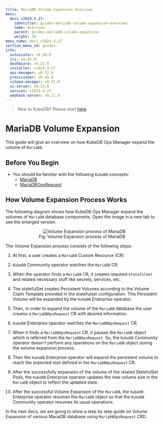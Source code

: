 ```yaml
---
title: MariaDB Volume Expansion Overview
menu:
  docs_v2024.4.27:
    identifier: guides-mariadb-volume-expansion-overview
    name: Overview
    parent: guides-mariadb-volume-expansion
    weight: 10
menu_name: docs_v2024.4.27
section_menu_id: guides
info:
  autoscaler: v0.30.0
  cli: v0.45.0
  dashboard: v0.21.0
  installer: v2024.4.27
  ops-manager: v0.32.0
  provisioner: v0.45.0
  schema-manager: v0.21.0
  ui-server: v0.21.0
  version: v2024.4.27
  webhook-server: v0.21.0
---
```


> New to KubeDB? Please start [here](/docs/v2024.4.27/README).

# MariaDB Volume Expansion

This guide will give an overview on how KubeDB Ops Manager expand the volume of `MariaDB`.

## Before You Begin

- You should be familiar with the following `KubeDB` concepts:
  - [MariaDB](/docs/v2024.4.27/guides/mariadb/concepts/mariadb)
  - [MariaDBOpsRequest](/docs/v2024.4.27/guides/mariadb/concepts/opsrequest)

## How Volume Expansion Process Works

The following diagram shows how KubeDB Ops Manager expand the volumes of `MariaDB` database components. Open the image in a new tab to see the enlarged version.

<figure align="center">
  <img alt="Volume Expansion process of MariaDB" src="/docs/v2024.4.27/guides/mariadb/volume-expansion/overview/images/volume-expansion.jpeg">
<figcaption align="center">Fig: Volume Expansion process of MariaDB</figcaption>
</figure>

The Volume Expansion process consists of the following steps:

1. At first, a user creates a `MariaDB` Custom Resource (CR).

2. `KubeDB` Community operator watches the `MariaDB` CR.

3. When the operator finds a `MariaDB` CR, it creates required `StatefulSet` and related necessary stuff like secrets, services, etc.

4. The statefulSet creates Persistent Volumes according to the Volume Claim Template provided in the statefulset configuration. This Persistent Volume will be expanded by the `KubeDB` Enterprise operator.

5. Then, in order to expand the volume of the `MariaDB` database the user creates a `MariaDBOpsRequest` CR with desired information.

6. `KubeDB` Enterprise operator watches the `MariaDBOpsRequest` CR.

7. When it finds a `MariaDBOpsRequest` CR, it pauses the `MariaDB` object which is referred from the `MariaDBOpsRequest`. So, the `KubeDB` Community operator doesn't perform any operations on the `MariaDB` object during the volume expansion process.

8. Then the `KubeDB` Enterprise operator will expand the persistent volume to reach the expected size defined in the `MariaDBOpsRequest` CR.

9. After the successfully expansion of the volume of the related StatefulSet Pods, the `KubeDB` Enterprise operator updates the new volume size in the `MariaDB` object to reflect the updated state.

10. After the successful Volume Expansion of the `MariaDB`, the `KubeDB` Enterprise operator resumes the `MariaDB` object so that the `KubeDB` Community operator resumes its usual operations.

In the next docs, we are going to show a step by step guide on Volume Expansion of various MariaDB database using `MariaDBOpsRequest` CRD.
